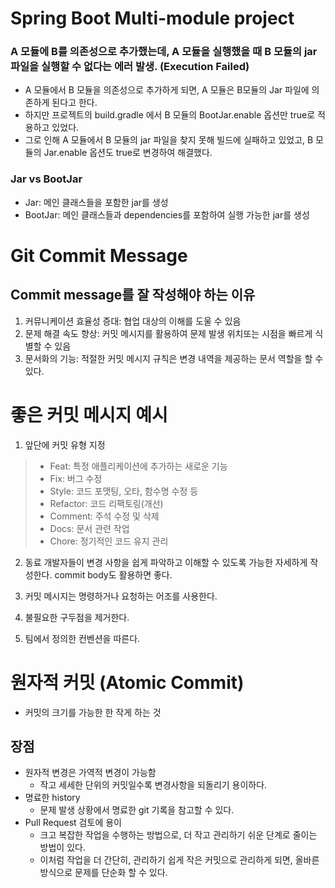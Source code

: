 # Spring Boot Multi-module project

### A 모듈에 B를 의존성으로 추가했는데, A 모듈을 실행했을 때 B 모듈의 jar 파일을 실행할 수 없다는 에러 발생. (Execution Failed)
- A 모듈에서 B 모듈을 의존성으로 추가하게 되면, A 모듈은 B모듈의 Jar 파일에 의존하게 된다고 한다.
- 하지만 프로젝트의 build.gradle 에서 B 모듈의 BootJar.enable 옵션만 true로 적용하고 있었다.
- 그로 인해 A 모듈에서 B 모듈의 jar 파일을 찾지 못해 빌드에 실패하고 있었고, B 모듈의 Jar.enable 옵션도 true로 변경하여 해결했다.

### Jar vs BootJar
- Jar: 메인 클래스들을 포함한 jar를 생성
- BootJar: 메인 클래스들과 dependencies를 포함하여 실행 가능한 jar를 생성

# Git Commit Message
## Commit message를 잘 작성해야 하는 이유
1. 커뮤니케이션 효율성 증대: 협업 대상의 이해를 도울 수 있음
2. 문제 해결 속도 향상: 커밋 메시지를 활용하여 문제 발생 위치또는 시점을 빠르게 식별할 수 있음
3. 문서화의 기능: 적절한 커밋 메시지 규칙은 변경 내역을 제공하는 문서 역할을 할 수 있다.

# 좋은 커밋 메시지 예시
1. 앞단에 커밋 유형 지정
> - Feat: 특정 애플리케이션에 추가하는 새로운 기능
> - Fix: 버그 수정
> - Style: 코드 포맷팅, 오타, 함수명 수정 등
> - Refactor: 코드 리팩토링(개선)
> - Comment: 주석 수정 및 삭제
> - Docs: 문서 관련 작업
> - Chore: 정기적인 코드 유지 관리

2. 동료 개발자들이 변경 사항을 쉽게 파악하고 이해할 수 있도록 가능한 자세하게 작성한다. commit body도 활용하면 좋다.

3. 커밋 메시지는 명령하거나 요청하는 어조를 사용한다.

4. 불필요한 구두점을 제거한다.

5. 팀에서 정의한 컨벤션을 따른다.

# 원자적 커밋 (Atomic Commit)
- 커밋의 크기를 가능한 한 작게 하는 것

## 장점
- 원자적 변경은 가역적 변경이 가능함
    - 작고 세세한 단위의 커밋일수록 변경사항을 되돌리기 용이하다.
- 명료한 history
    - 문제 발생 상황에서 명료한 git 기록을 참고할 수 있다.
- Pull Request 검토에 용이
    - 크고 복잡한 작업을 수행하는 방법으로, 더 작고 관리하기 쉬운 단계로 줄이는 방법이 있다.
    - 이처럼 작업을 더 간단히, 관리하기 쉽게 작은 커밋으로 관리하게 되면, 올바른 방식으로 문제를 단순화 할 수 있다.